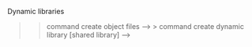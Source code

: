 Dynamic libraries

>> command create object files --> > command create dynamic library [shared library] -->
